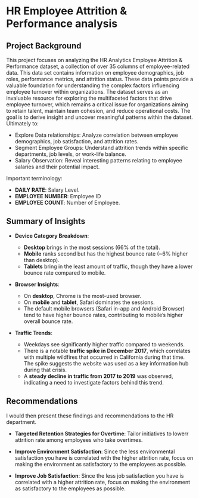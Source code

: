 # HR Employee Attrition & Performance analysis

## Project Background

This project focuses on analyzing the HR Analytics Employee Attrition & Performance dataset, a collection of over 35 columns of employee-related data. This data set contains information on employee demographics, job roles, performance metrics, and attrition status. These data points provide a valuable foundation for understanding the complex factors influencing employee turnover within organizations. The dataset serves as an invaluable resource for exploring the multifaceted factors that drive employee turnover, which remains a critical issue for organizations aiming to retain talent, maintain team cohesion, and reduce operational costs. The goal is to derive insight and uncover meaningful patterns within the dataset. Ultimately to:

 - Explore Data relationships: Analyze correlation between employee demographics, job satisfaction, and attrition rates.
 - Segment Employee Groups: Understand attrition trends within specific departments, job levels, or work-life balance.
 - Salary Observation: Reveal interesting patterns relating to employee salaries and their potential impact.

Important terminology:

- **DAILY RATE**: Salary Level.
- **EMPLOYEE NUMBER**: Employee ID
- **EMPLOYEE COUNT**: Number of Employee.

## Summary of Insights

- **Device Category Breakdown**:
    - **Desktop** brings in the most sessions (66% of the total).
    - **Mobile** ranks second but has the highest bounce rate (~6% higher than desktop).
    - **Tablets** bring in the least amount of traffic, though they have a lower bounce rate compared to mobile.
  
- **Browser Insights**:
    - On **desktop**, Chrome is the most-used browser.
    - On **mobile** and **tablet**, Safari dominates the sessions.
    - The default mobile browsers (Safari in-app and Android Browser) tend to have higher bounce rates, contributing to mobile’s higher overall bounce rate.

- **Traffic Trends**:
    - Weekdays see significantly higher traffic compared to weekends.
    - There is a notable **traffic spike in December 2017**, which correlates with multiple wildfires that occurred in California during that time. The spike suggests the website was used as a key information hub during that crisis.
    - A **steady decline in traffic from 2017 to 2019** was observed, indicating a need to investigate factors behind this trend.

## Recommendations

I would then present these findings and recommendations to the HR department.

- **Targeted Retention Strategies for Overtime**: Tailor initiatives to lowerr attrition rate among employees who take overtimes.
  
- **Improve Environment Satisfaction**: Since the less environmental satisfaction you have is correlated with the higher attrition rate, focus on making the environment as satisfactory to the employees as possible.

- **Improve Job Satisfaction**: Since the less job satisfaction you have is correlated with a higher attrition rate, focus on making the environment as satisfactory to the employees as possible.
